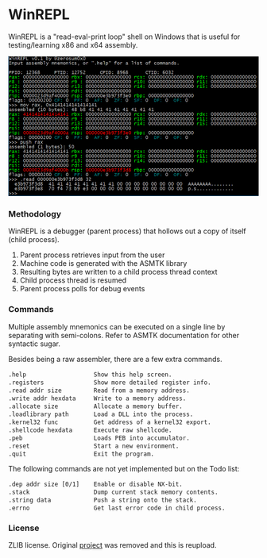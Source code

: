 # WinREPL
WinREPL is a "read-eval-print loop" shell on Windows that is useful for testing/learning x86 and x64 assembly.

![WinREPL](/screenshot.png?raw=true "WinREPL")

### Methodology
WinREPL is a debugger (parent process) that hollows out a copy of itself (child process).

1. Parent process retrieves input from the user
2. Machine code is generated with the ASMTK library
3. Resulting bytes are written to a child process thread context
4. Child process thread is resumed
5. Parent process polls for debug events

### Commands
Multiple assembly mnemonics can be executed on a single line by separating with semi-colons. Refer to ASMTK documentation for  other syntactic sugar.

Besides being a raw assembler, there are a few extra commands.

```
.help                   Show this help screen.
.registers              Show more detailed register info.
.read addr size         Read from a memory address.
.write addr hexdata     Write to a memory address.
.allocate size          Allocate a memory buffer.
.loadlibrary path       Load a DLL into the process.
.kernel32 func          Get address of a kernel32 export.
.shellcode hexdata      Execute raw shellcode.
.peb                    Loads PEB into accumulator.
.reset                  Start a new environment.
.quit                   Exit the program.
```

The following commands are not yet implemented but on the Todo list:

```
.dep addr size [0/1]    Enable or disable NX-bit.
.stack                  Dump current stack memory contents.
.string data            Push a string onto the stack.
.errno                  Get last error code in child process.
```

### License
ZLIB license. Original [project](https://github.com/zerosum0x0/WinREPL/) was removed and this is reupload. 
